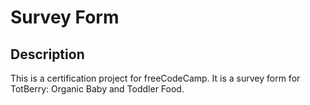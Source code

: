 # Survey Form

## Description

This is a certification project for freeCodeCamp. It is a survey form for TotBerry: Organic Baby and Toddler Food. 